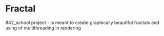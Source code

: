 # Fractal
#42_school project - is meant to create graphically beautiful fractals and using of multithreading in rendering
